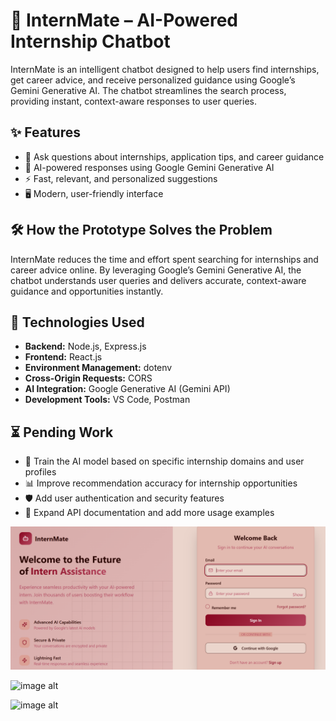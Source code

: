 # 🚀 InternMate – AI-Powered Internship Chatbot

InternMate is an intelligent chatbot designed to help users find internships, get career advice, and receive personalized guidance using Google’s Gemini Generative AI. The chatbot streamlines the search process, providing instant, context-aware responses to user queries.

## ✨ Features

- 💬 Ask questions about internships, application tips, and career guidance
- 🤖 AI-powered responses using Google Gemini Generative AI
- ⚡ Fast, relevant, and personalized suggestions
- 🖥️ Modern, user-friendly interface

## 🛠️ How the Prototype Solves the Problem

InternMate reduces the time and effort spent searching for internships and career advice online. By leveraging Google’s Gemini Generative AI, the chatbot understands user queries and delivers accurate, context-aware guidance and opportunities instantly.

## 🧰 Technologies Used

- **Backend:** Node.js, Express.js
- **Frontend:** React.js
- **Environment Management:** dotenv
- **Cross-Origin Requests:** CORS
- **AI Integration:** Google Generative AI (Gemini API)
- **Development Tools:** VS Code, Postman

## ⏳ Pending Work

- 🧠 Train the AI model based on specific internship domains and user profiles
- 📊 Improve recommendation accuracy for internship opportunities
- 🛡️ Add user authentication and security features
- 📝 Expand API documentation and add more usage examples



![image alt](https://github.com/arpitm169/InternMate/blob/528c80017a5fa92c5dba1479444360fa4f39fce5/1.png)

![image alt]()

![image alt]()



